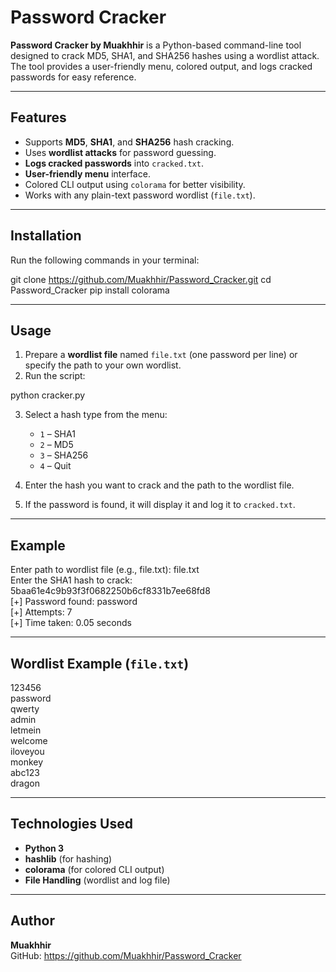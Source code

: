 # Password Cracker 

**Password Cracker by Muakhhir** is a Python-based command-line tool designed to crack MD5, SHA1, and SHA256 hashes using a wordlist attack. The tool provides a user-friendly menu, colored output, and logs cracked passwords for easy reference.

---

## Features
- Supports **MD5**, **SHA1**, and **SHA256** hash cracking.
- Uses **wordlist attacks** for password guessing.
- **Logs cracked passwords** into `cracked.txt`.
- **User-friendly menu** interface.
- Colored CLI output using `colorama` for better visibility.
- Works with any plain-text password wordlist (`file.txt`).

---

## Installation

Run the following commands in your terminal:

git clone https://github.com/Muakhhir/Password_Cracker.git
cd Password_Cracker
pip install colorama

---

## Usage

1. Prepare a **wordlist file** named `file.txt` (one password per line) or specify the path to your own wordlist.  
2. Run the script:

python cracker.py

3. Select a hash type from the menu:  
   - `1` – SHA1  
   - `2` – MD5  
   - `3` – SHA256  
   - `4` – Quit  

4. Enter the hash you want to crack and the path to the wordlist file.  
5. If the password is found, it will display it and log it to `cracked.txt`.

---

## Example

Enter path to wordlist file (e.g., file.txt): file.txt  
Enter the SHA1 hash to crack: 5baa61e4c9b93f3f0682250b6cf8331b7ee68fd8  
[+] Password found: password  
[+] Attempts: 7  
[+] Time taken: 0.05 seconds

---

## Wordlist Example (`file.txt`)

123456  
password  
qwerty  
admin  
letmein  
welcome  
iloveyou  
monkey  
abc123  
dragon  

---

## Technologies Used
- **Python 3**
- **hashlib** (for hashing)
- **colorama** (for colored CLI output)
- **File Handling** (wordlist and log file)

---

## Author
**Muakhhir**  
GitHub: https://github.com/Muakhhir/Password_Cracker
